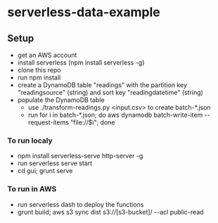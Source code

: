 # serverless-data-example

## Setup
* get an AWS account
* install serverless (npm install serverless -g)
* clone this repo
* run npm install
* create a DynamoDB table "readings" with the partition key "readingsource" (string) and sort key "readingdatetime" (string)
* populate the DynamoDB table
  * use ./transform-readings.py <input.csv> to create batch-*.json
  * run for i in batch-*.json; do aws dynamodb batch-write-item --request-items "file://$i"; done

### To run localy
* npm install serverless-serve http-server -g
* run serverless serve start
* cd gui; grunt serve

### To run in AWS
* run serverless dash to deploy the functions
* grunt build; aws s3 sync dist s3://[s3-bucket]/ --acl public-read

